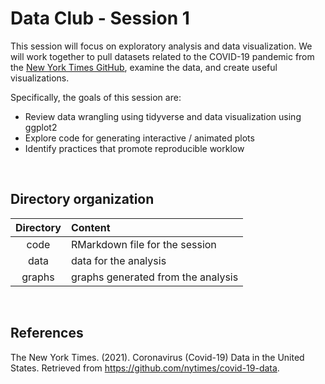 # Data Club - Session 1

This session will focus on exploratory analysis and data visualization. We will work together to pull datasets related to the COVID-19 pandemic from the [New York Times GitHub](https://github.com/nytimes/covid-19-data), examine the data, and create useful visualizations.


Specifically, the goals of this session are:

* Review data wrangling using tidyverse and data visualization using ggplot2
* Explore code for generating interactive / animated plots
* Identify practices that promote reproducible worklow 

<br/>


## Directory organization

|Directory| Content | 
|:-------:|:--------|
| code    | RMarkdown file for the session | 
| data    | data for the analysis |
| graphs  | graphs generated from the analysis |


<br/>

## References

The New York Times. (2021). Coronavirus (Covid-19) Data in the United States. Retrieved from https://github.com/nytimes/covid-19-data.

